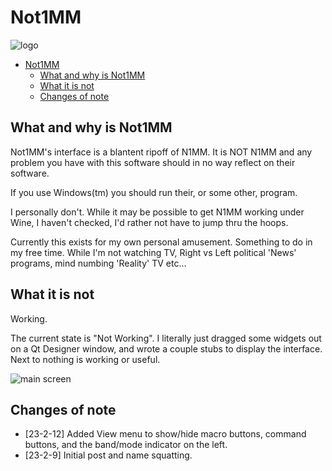 # Not1MM

![logo](https://github.com/mbridak/not1mm/raw/master/not1mm/data/k6gte.not1mm.svg)

- [Not1MM](#not1mm)
  - [What and why is Not1MM](#what-and-why-is-not1mm)
  - [What it is not](#what-it-is-not)
  - [Changes of note](#changes-of-note)

## What and why is Not1MM

Not1MM's interface is a blantent ripoff of N1MM.
It is NOT N1MM and any problem you have with this software should in no way reflect on their software.

If you use Windows(tm) you should run their, or some other, program.

I personally don't. While it may be possible to get N1MM working under Wine, I haven't checked, I'd rather not have to jump thru the hoops.

Currently this exists for my own personal amusement.
Something to do in my free time.
While I'm not watching TV, Right vs Left political 'News' programs, mind numbing 'Reality' TV etc...

## What it is not

Working.

The current state is "Not Working". I literally just dragged some widgets out on a Qt Designer window, and wrote a couple stubs to display the interface. Next to nothing is working or useful.

![main screen](https://github.com/mbridak/not1mm/raw/master/pic/main.png)

## Changes of note

- [23-2-12] Added View menu to show/hide macro buttons, command buttons, and the band/mode indicator on the left.
- [23-2-9] Initial post and name squatting.
